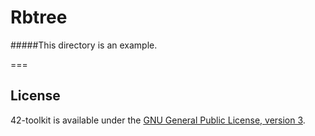 Rbtree
=======


#####This directory is an example.

===
## License

42-toolkit is available under the [GNU General Public License, version 3](LICENSE).
